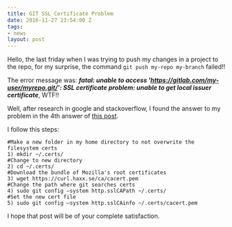 ```yaml
---
title: GIT SSL Certificate Problem
date: 2016-11-27 23:54:00 Z
tags:
- news
layout: post
---
```


Hello, the last friday when I was trying to push my changes in a project to the repo,
for my surprise, the command `git push my-repo my-branch` failed!!

The error message was: <b><i>fatal: unable to access 'https://gitlab.com/my-user/myrepo.git/': SSL certificate problem: unable to get local issuer certificate</i></b>, WTF!!

Well, after research in google and stackoverflow, I found the answer to my problem in the 4th answer of [this post](http://stackoverflow.com/questions/3777075/ssl-certificate-rejected-trying-to-access-github-over-https-behind-firewall).

I follow this steps:

    #Make a new folder in my home directory to not overwrite the filesystem certs
    1) mkdir ~/.certs/
    #Change to new directory
    2) cd ~/.certs/
    #Download the bundle of Mozilla's root certificates
    3) wget https://curl.haxx.se/ca/cacert.pem
    #Change the path where git searches certs
    4) sudo git config —system http.sslCAPath ~/.certs/
    #Set the new cert file
    5) sudo git config —system http.sslCAinfo ~/.certs/cacert.pem

I hope that post will be of your complete satisfaction.
